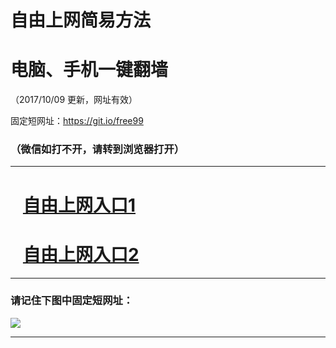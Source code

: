 ﻿# 自由上网简易方法

# 电脑、手机一键翻墙

（2017/10/09 更新，网址有效）

固定短网址：https://git.io/free99

### （微信如打不开，请转到浏览器打开）


***





# &nbsp;&nbsp; <a href="http://ft1194212581.fwq-tz-1001.info/fwqtz01.html?t=100900129864 " target="_blank">自由上网入口1</a>
# &nbsp;&nbsp; <a href="http://ft2874532590.fwq-tz-1002.info/fwqtz02.html?t=100900123826 " target="_blank">自由上网入口2</a>
***

### 请记住下图中固定短网址：

<img src="https://s3-us-west-2.amazonaws.com/fwq-1001/yjfq-20170905okok.png" /> 


***

